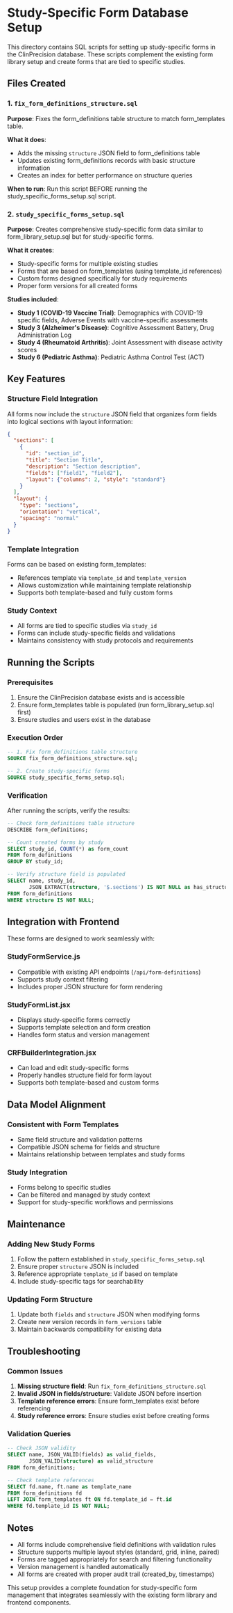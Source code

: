 # Study-Specific Form Database Setup

This directory contains SQL scripts for setting up study-specific forms in the ClinPrecision database. These scripts complement the existing form library setup and create forms that are tied to specific studies.

## Files Created

### 1. `fix_form_definitions_structure.sql`
**Purpose**: Fixes the form_definitions table structure to match form_templates table.

**What it does**:
- Adds the missing `structure` JSON field to form_definitions table
- Updates existing form_definitions records with basic structure information
- Creates an index for better performance on structure queries

**When to run**: Run this script BEFORE running the study_specific_forms_setup.sql script.

### 2. `study_specific_forms_setup.sql`
**Purpose**: Creates comprehensive study-specific form data similar to form_library_setup.sql but for study-specific forms.

**What it creates**:
- Study-specific forms for multiple existing studies
- Forms that are based on form_templates (using template_id references)
- Custom forms designed specifically for study requirements
- Proper form versions for all created forms

**Studies included**:
- **Study 1 (COVID-19 Vaccine Trial)**: Demographics with COVID-19 specific fields, Adverse Events with vaccine-specific assessments
- **Study 3 (Alzheimer's Disease)**: Cognitive Assessment Battery, Drug Administration Log
- **Study 4 (Rheumatoid Arthritis)**: Joint Assessment with disease activity scores
- **Study 6 (Pediatric Asthma)**: Pediatric Asthma Control Test (ACT)

## Key Features

### Structure Field Integration
All forms now include the `structure` JSON field that organizes form fields into logical sections with layout information:

```json
{
  "sections": [
    {
      "id": "section_id",
      "title": "Section Title", 
      "description": "Section description",
      "fields": ["field1", "field2"],
      "layout": {"columns": 2, "style": "standard"}
    }
  ],
  "layout": {
    "type": "sections",
    "orientation": "vertical",
    "spacing": "normal"
  }
}
```

### Template Integration
Forms can be based on existing form_templates:
- References template via `template_id` and `template_version`
- Allows customization while maintaining template relationship
- Supports both template-based and fully custom forms

### Study Context
- All forms are tied to specific studies via `study_id`
- Forms can include study-specific fields and validations
- Maintains consistency with study protocols and requirements

## Running the Scripts

### Prerequisites
1. Ensure the ClinPrecision database exists and is accessible
2. Ensure form_templates table is populated (run form_library_setup.sql first)
3. Ensure studies and users exist in the database

### Execution Order
```sql
-- 1. Fix form_definitions table structure
SOURCE fix_form_definitions_structure.sql;

-- 2. Create study-specific forms
SOURCE study_specific_forms_setup.sql;
```

### Verification
After running the scripts, verify the results:

```sql
-- Check form_definitions table structure
DESCRIBE form_definitions;

-- Count created forms by study
SELECT study_id, COUNT(*) as form_count 
FROM form_definitions 
GROUP BY study_id;

-- Verify structure field is populated
SELECT name, study_id, 
       JSON_EXTRACT(structure, '$.sections') IS NOT NULL as has_structure
FROM form_definitions
WHERE structure IS NOT NULL;
```

## Integration with Frontend

These forms are designed to work seamlessly with:

### StudyFormService.js
- Compatible with existing API endpoints (`/api/form-definitions`)
- Supports study context filtering
- Includes proper JSON structure for form rendering

### StudyFormList.jsx
- Displays study-specific forms correctly
- Supports template selection and form creation
- Handles form status and version management

### CRFBuilderIntegration.jsx
- Can load and edit study-specific forms
- Properly handles structure field for form layout
- Supports both template-based and custom forms

## Data Model Alignment

### Consistent with Form Templates
- Same field structure and validation patterns
- Compatible JSON schema for fields and structure
- Maintains relationship between templates and study forms

### Study Integration
- Forms belong to specific studies
- Can be filtered and managed by study context
- Support for study-specific workflows and permissions

## Maintenance

### Adding New Study Forms
1. Follow the pattern established in `study_specific_forms_setup.sql`
2. Ensure proper `structure` JSON is included
3. Reference appropriate `template_id` if based on template
4. Include study-specific tags for searchability

### Updating Form Structure
1. Update both `fields` and `structure` JSON when modifying forms
2. Create new version records in `form_versions` table
3. Maintain backwards compatibility for existing data

## Troubleshooting

### Common Issues
1. **Missing structure field**: Run `fix_form_definitions_structure.sql`
2. **Invalid JSON in fields/structure**: Validate JSON before insertion
3. **Template reference errors**: Ensure form_templates exist before referencing
4. **Study reference errors**: Ensure studies exist before creating forms

### Validation Queries
```sql
-- Check JSON validity
SELECT name, JSON_VALID(fields) as valid_fields, 
       JSON_VALID(structure) as valid_structure
FROM form_definitions;

-- Check template references  
SELECT fd.name, ft.name as template_name
FROM form_definitions fd
LEFT JOIN form_templates ft ON fd.template_id = ft.id
WHERE fd.template_id IS NOT NULL;
```

## Notes

- All forms include comprehensive field definitions with validation rules
- Structure supports multiple layout styles (standard, grid, inline, paired)
- Forms are tagged appropriately for search and filtering functionality
- Version management is handled automatically
- All forms are created with proper audit trail (created_by, timestamps)

This setup provides a complete foundation for study-specific form management that integrates seamlessly with the existing form library and frontend components.
